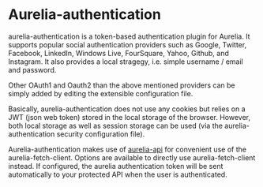# Aurelia-authentication

aurelia-authentication is a token-based authentication plugin for Aurelia. It supports popular social authentication providers such as Google, Twitter, Facebook, LinkedIn, Windows Live, FourSquare, Yahoo, Github, and Instagram. It also provides a local stragegy, i.e. simple username / email and password.

Other OAuth1 and Oauth2 than the above mentioned providers can be simply added by editing the extensible configuration file.

Basically, aurelia-authentication does not use any cookies but relies on a JWT (json web token) stored in the local storage of the browser. However, both local storage as well as session storage can be used (via the aurelia-authentication security configuration file).

Aurelia-authentication makes use of [aurelia-api](http://aurelia-api.spoonx.org/) for convenient use of the aurelia-fetch-client. Options are available to directly use aurelia-fetch-client instead. If configured, the aurelia authentication token will be sent automatically to your protected API when the user is authenticated.